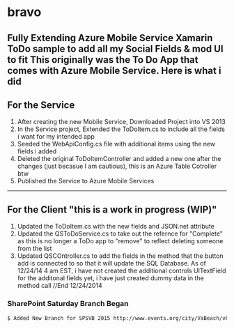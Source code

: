 bravo
=====

Fully Extending Azure Mobile Service Xamarin ToDo sample to add all my Social Fields &amp; mod UI to fit
This originally was the To Do App that comes with Azure Mobile Service. Here is what i did
---
For the Service
----
1. After creating the new Mobile Service, Downloaded Project into VS 2013
2. In the Service project, Extended the ToDoItem.cs to include all the fields i want for my intended app
3. Seeded the WebApiConfig.cs file with additional items using the new fields i added
4. Deleted the original ToDoItemController and added a new one after the changes (just becasue I am cautious), this is an Azure Table Cotroller btw
5. Published the Service to Azure Mobile Services
---- 
For the Client "this is a work in progress (WIP)"
---
1. Updated the ToDoItem.cs with the new fields and JSON.net attribute
2. Updated the QSToDoService.cs to take out the refernce for "Complete" as this is no longer a ToDo app to "remove" to reflect deleting someone from the list
3. Updated QSCOntroller.cs to add the fields in the method that the button add is connected to so that it will update the SQL Database. As of 12/24/14 4 am EST, i have not created the additional controls UITextField for the additonal fields yet, i have just created dummy data in the method call
//End 12/24/2014
### SharePoint Saturday Branch Began
```sh
$ Added New Branch for SPSVB 2015 http://www.events.org/city/VaBeach/vb2015/